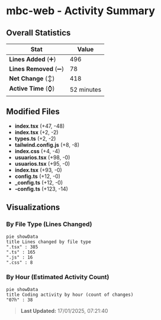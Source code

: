 # mbc-web - Activity Summary 

## Overall Statistics

| Stat                   | Value                                                             |
| ---------------------- | ----------------------------------------------------------------- |
| **Lines Added** (➕)   | 496                                          |
| **Lines Removed** (➖) | 78                                        |
| **Net Change** (↕)    | 418                |
| **Active Time** (⌚)   | 52 minutes |


## Modified Files
- **index.tsx** (+47, -48)
- **index.tsx** (+2, -2)
- **types.ts** (+2, -2)
- **tailwind.config.js** (+8, -8)
- **index.css** (+4, -4)
- **usuarios.tsx** (+98, -0)
- **usuarios.tsx** (+95, -0)
- **index.tsx** (+93, -0)
- **config.ts** (+12, -0)
- **_config.ts** (+12, -0)
- **-config.ts** (+123, -14)

## Visualizations

### By File Type (Lines Changed)

```mermaid
pie showData
title Lines changed by file type
".tsx" : 385
".ts" : 165
".js" : 16
".css" : 8
```

### By Hour (Estimated Activity Count)

```mermaid
pie showData
title Coding activity by hour (count of changes)
"07h" : 38
```


> **Last Updated:** 17/01/2025, 07:21:40
